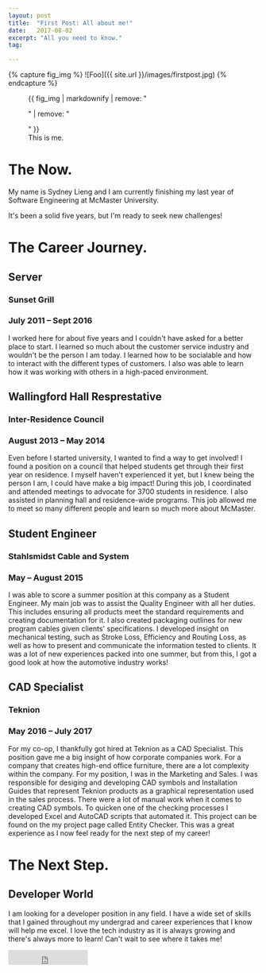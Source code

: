 ```yaml
---
layout: post
title:  "First Post: All about me!"
date:   2017-08-02
excerpt: "All you need to know."
tag:

---
```


{% capture fig_img %}
![Foo]({{ site.url }}/images/firstpost.jpg)
{% endcapture %}

<figure>
  {{ fig_img | markdownify | remove: "<p>" | remove: "</p>" }}
  <figcaption>This is me.</figcaption>
</figure>

# The Now.

My name is Sydney Lieng and I am currently finishing my last year of Software Engineering at McMaster University. 
 
It's been a solid five years, but I'm ready to seek new challenges!

# The Career Journey.

## Server
### Sunset Grill
### July 2011 – Sept 2016
I worked here for about five years and I couldn't have asked for a better place to start. I learned so much about the customer service industry and wouldn't be the person I am today. 
I learned how to be socialable and how to interact with the different types of customers. I also was able to learn how it was working with others in a high-paced environment. 

## Wallingford Hall Resprestative
### Inter-Residence Council
### August 2013 – May 2014
Even before I started university, I wanted to find a way to get involved! I found a position on a council that helped students get through their first year on residence. 
I myself haven't experienced it yet, but I knew being the person I am, I could have make a big impact! 
During this job, I coordinated and attended meetings to advocate for 3700 students in residence. I also assisted in planning hall and residence-wide programs. 
This job allowed me to meet so many different people and learn so much more about McMaster.

## Student Engineer
### Stahlsmidst Cable and System
### May – August 2015
I was able to score a summer position at this company as a Student Engineer. My main job was to assist the Quality Engineer with all her duties. This includes ensuring all products meet the standard requirements and creating documentation for it. I also created packaging outlines for new program cables given clients' specifications. I developed insight on mechanical testing, such as Stroke Loss, Efficiency and Routing Loss, as well as how to present and communicate the information tested to clients. 
It was a lot of new experiences packed into one summer, but from this, I got a good look at how the automotive industry works!

## CAD Specialist
### Teknion
### May 2016 – July 2017
For my co-op, I thankfully got hired at Teknion as a CAD Specialist. This position gave me a big insight of how corporate companies work. For a company that creates high-end office furniture, there are a lot complexity within the company. 
For my position, I was in the Marketing and Sales. I was responsible for desiging and developing CAD symbols and Installation Guides that represent Teknion products as a graphical representation used in the sales process. 
There were a lot of manual work when it comes to creating CAD symbols. To quicken one of the checking processes I developed Excel and AutoCAD scripts that automated it. This project can be found on the my project page called Entity Checker. 
This was a great experience as I now feel ready for the next step of my career! 

# The Next Step.
## Developer World
I am looking for a developer position in any field. I have a wide set of skills that I gained throughout my undergrad and career experiences that I know will help me excel.
I love the tech industry as it is always growing and there's always more to learn! 
Can't wait to see where it takes me! 



<iframe src="https://ghbtns.com/github-btn.html?user=TaylanTatli&repo=Halve&type=star&count=true&size=large" frameborder="0" scrolling="0" width="160px" height="30px"></iframe>    
      
